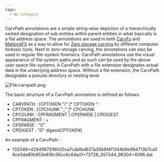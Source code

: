 ```yaml
---
tags:
  - No Category
---
```

CarvPath annotations are a simple string-wise depiction of a
hierarchically nested designation of sub entities within parent entities
in what basically is a flat address space. The annotations are used in
both [CarvFs](carvfs.md) and [MattockFS](MattockFS "wikilink")
as a way to allow for [Zero storage
carving](zero_storage_carving.md) by different computer forensic
tools. Next to zero-storage carving, the annotations can also be used in
regular file-system forensics. CarvPath annotations use the visual
appearance of file-system paths and as such can be used by the above
user-space file-systems. A CarvPath with a file extension designates
actual data in the underlying address space. Without a file extension,
the CarvPath designates a pseudo directory or nesting level.

![<File:carvpath.png>](carvpath.png "File:carvpath.png")

The basic structure of a CarvPath annotation is defined as follows:

- CARVPATH : \[CPTOKEN "/" \]\* CPTOKEN ".' <extension>
- CPTOKEN : \[CPCHUNK "_" \]\* CPCHUNK
- CPCGUNK : CPFRAGMENT \| CPSPARSE \| CPDIGEST
- CPFRAGMENT : <offset> + <size>
- CPSPARSE : "S" <size>
- CPDIGEST : "D" digest(CPTOKEN)

An example of a CarvPath :

- 132048+42949672960/Dca7cda1bd637a30b8f4f1344b9e984713b7ca06ce5da80b953e616c56cc6c64a/0+73728_S57344_98304+4096.dat